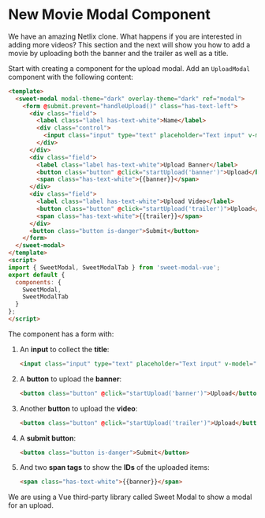# New Movie Modal Component

We have an amazing Netlix clone. What happens if you are interested in adding more videos? This section and the next will show you how to add a movie by uploading both the banner and the trailer as well as a title.

Start with creating a component for the upload modal. Add an `UploadModal` component with the following content:

```html
<template>
  <sweet-modal modal-theme="dark" overlay-theme="dark" ref="modal">
    <form @submit.prevent="handleUpload()" class="has-text-left">
      <div class="field">
        <label class="label has-text-white">Name</label>
        <div class="control">
          <input class="input" type="text" placeholder="Text input" v-model="title">
        </div>
      </div>
      <div class="field">
        <label class="label has-text-white">Upload Banner</label>
        <button class="button" @click="startUpload('banner')">Upload</button>
        <span class="has-text-white">{{banner}}</span>
      </div>
      <div class="field">
        <label class="label has-text-white">Upload Video</label>
        <button class="button" @click="startUpload('trailer')">Upload</button>
        <span class="has-text-white">{{trailer}}</span>
      </div>
      <button class="button is-danger">Submit</button>
    </form>
  </sweet-modal>
</template>
<script>
import { SweetModal, SweetModalTab } from 'sweet-modal-vue';
export default {
  components: {
    SweetModal,
    SweetModalTab
  }
};
</script>
```

The component has a form with:


1. An **input** to collect the **title**:
    ```html
    <input class="input" type="text" placeholder="Text input" v-model="title">
    ```
2. A **button** to upload the **banner**:
    ```html
    <button class="button" @click="startUpload('banner')">Upload</button>
    ```
3. Another **button** to upload the **video**:
    ```html
    <button class="button" @click="startUpload('trailer')">Upload</button>
    ```
4. A **submit button**:
    ```html
    <button class="button is-danger">Submit</button>
    ```
5. And two **span tags** to show the **IDs** of the uploaded items:
    ```html
    <span class="has-text-white">{{banner}}</span>
    ```

We are using a Vue third-party library called Sweet Modal to show a modal for an upload.